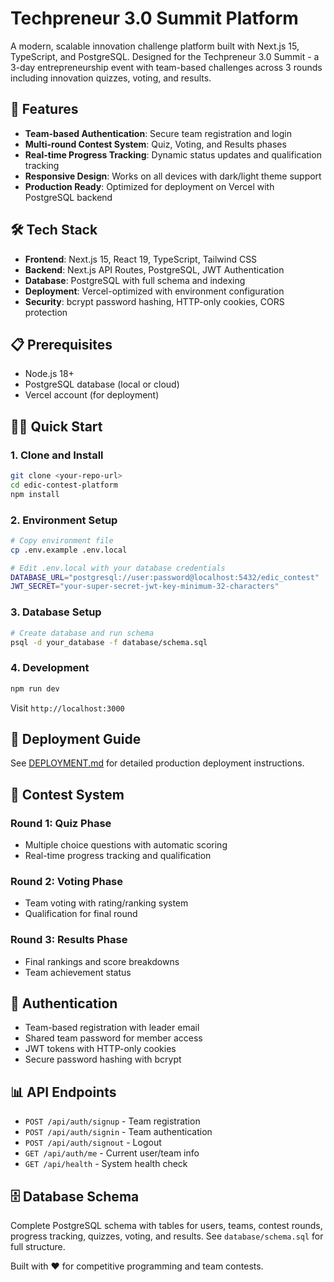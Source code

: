 # Techpreneur 3.0 Summit Platform

A modern, scalable innovation challenge platform built with Next.js 15, TypeScript, and PostgreSQL. Designed for the Techpreneur 3.0 Summit - a 3-day entrepreneurship event with team-based challenges across 3 rounds including innovation quizzes, voting, and results.

## 🚀 Features

- **Team-based Authentication**: Secure team registration and login
- **Multi-round Contest System**: Quiz, Voting, and Results phases
- **Real-time Progress Tracking**: Dynamic status updates and qualification tracking
- **Responsive Design**: Works on all devices with dark/light theme support
- **Production Ready**: Optimized for deployment on Vercel with PostgreSQL backend

## 🛠️ Tech Stack

- **Frontend**: Next.js 15, React 19, TypeScript, Tailwind CSS
- **Backend**: Next.js API Routes, PostgreSQL, JWT Authentication
- **Database**: PostgreSQL with full schema and indexing
- **Deployment**: Vercel-optimized with environment configuration
- **Security**: bcrypt password hashing, HTTP-only cookies, CORS protection

## 📋 Prerequisites

- Node.js 18+ 
- PostgreSQL database (local or cloud)
- Vercel account (for deployment)

## 🏃‍♂️ Quick Start

### 1. Clone and Install

```bash
git clone <your-repo-url>
cd edic-contest-platform
npm install
```

### 2. Environment Setup

```bash
# Copy environment file
cp .env.example .env.local

# Edit .env.local with your database credentials
DATABASE_URL="postgresql://user:password@localhost:5432/edic_contest"
JWT_SECRET="your-super-secret-jwt-key-minimum-32-characters"
```

### 3. Database Setup

```bash
# Create database and run schema
psql -d your_database -f database/schema.sql
```

### 4. Development

```bash
npm run dev
```

Visit `http://localhost:3000`

## 🚀 Deployment Guide

See [DEPLOYMENT.md](DEPLOYMENT.md) for detailed production deployment instructions.

## 🎯 Contest System

### Round 1: Quiz Phase
- Multiple choice questions with automatic scoring
- Real-time progress tracking and qualification

### Round 2: Voting Phase  
- Team voting with rating/ranking system
- Qualification for final round

### Round 3: Results Phase
- Final rankings and score breakdowns
- Team achievement status

## 🔐 Authentication

- Team-based registration with leader email
- Shared team password for member access
- JWT tokens with HTTP-only cookies
- Secure password hashing with bcrypt

## 📊 API Endpoints

- `POST /api/auth/signup` - Team registration
- `POST /api/auth/signin` - Team authentication  
- `POST /api/auth/signout` - Logout
- `GET /api/auth/me` - Current user/team info
- `GET /api/health` - System health check

## 🗄️ Database Schema

Complete PostgreSQL schema with tables for users, teams, contest rounds, progress tracking, quizzes, voting, and results. See `database/schema.sql` for full structure.

Built with ❤️ for competitive programming and team contests.
